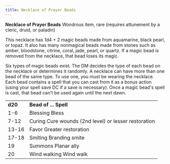 ```yaml
---
title: Necklace of Prayer Beads
---
```


**Necklace of Prayer Beads**
Wondrous item, rare (requires attunement by a cleric, druid, or paladin)

This necklace has 1d4 + 2 magic beads made from aquamarine, black pearl, or topaz. It also has many nonmagical beads made from stones such as amber, bloodstone, citrine, coral, jade, pearl, or quartz. If a magic bead is removed from the necklace, that bead loses its magic.

Six types of magic beads exist. The DM decides the type of each bead on the necklace or determines it randomly. A necklace can have more than one bead of the same type. To use one, you must be wearing the necklace. Each bead contains a spell that you can cast from it as a bonus action (using your spell save DC if a save is necessary). Once a magic bead's spell is cast, that bead can't be used again until the next dawn.


<table><tbody><tr class="odd"><td><strong>d20</strong></td><td><strong>Bead of ... Spell</strong></td></tr><tr class="even"><td>1-6</td><td>Blessing Bless</td></tr><tr class="odd"><td>7-12</td><td>Curing Cure wounds (2nd level) or lesser restoration</td></tr><tr class="even"><td>13-16</td><td>Favor Greater restoration</td></tr><tr class="odd"><td>17-18</td><td>Smiting Branding smite</td></tr><tr class="even"><td>19</td><td>Summons Planar ally</td></tr><tr class="odd"><td>20</td><td>Wind walking Wind walk</td></tr></tbody></table>